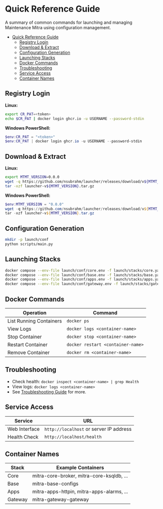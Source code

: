 # Quick Reference Guide

A summary of common commands for launching and managing Maintenance Mitra using configuration management.

- [Quick Reference Guide](#quick-reference-guide)
  - [Registry Login](#registry-login)
  - [Download & Extract](#download--extract)
  - [Configuration Generation](#configuration-generation)
  - [Launching Stacks](#launching-stacks)
  - [Docker Commands](#docker-commands)
  - [Troubleshooting](#troubleshooting)
  - [Service Access](#service-access)
  - [Container Names](#container-names)

## Registry Login

**Linux:**
```bash
export CR_PAT=<token>
echo $CR_PAT | docker login ghcr.io -u USERNAME --password-stdin
```
**Windows PowerShell:**
```powershell
$env:CR_PAT = "<token>"
$env:CR_PAT | docker login ghcr.io -u USERNAME --password-stdin
```

## Download & Extract

**Linux:**
```bash
export MTMT_VERSION=0.0.0
wget -q https://github.com/nsubrahm/launcher/releases/download/v${MTMT_VERSION}/launcher-v${MTMT_VERSION}.tar.gz
tar -xzf launcher-v${MTMT_VERSION}.tar.gz
```
**Windows PowerShell:**
```powershell
$env:MTMT_VERSION = "0.0.0"
wget -q https://github.com/nsubrahm/launcher/releases/download/v${MTMT_VERSION}/launcher-v${MTMT_VERSION}.tar.gz
tar -xzf launcher-v${MTMT_VERSION}.tar.gz
```

## Configuration Generation

```bash
mkdir -p launch/conf
python scripts/main.py
```

## Launching Stacks

```bash
docker compose --env-file launch/conf/core.env -f launch/stacks/core.yaml up -d
docker compose --env-file launch/conf/base.env -f launch/stacks/base.yaml up -d
docker compose --env-file launch/conf/apps.env -f launch/stacks/apps.yaml up -d
docker compose --env-file launch/conf/gateway.env -f launch/stacks/gateway.yaml up -d
```

## Docker Commands

| Operation               | Command                           |
| ----------------------- | --------------------------------- |
| List Running Containers | `docker ps`                       |
| View Logs               | `docker logs <container-name>`    |
| Stop Container          | `docker stop <container-name>`    |
| Restart Container       | `docker restart <container-name>` |
| Remove Container        | `docker rm <container-name>`      |

## Troubleshooting

- Check health: `docker inspect <container-name> | grep Health`
- View logs: `docker logs <container-name>`
- See [Troubleshooting Guide](troubleshooting.md) for more.

## Service Access

| Service       | URL                                     |
| ------------- | --------------------------------------- |
| Web Interface | `http://localhost` or server IP address |
| Health Check  | `http://localhost/health`               |

## Container Names

| Stack      | Example Containers                                               |
| ---------- | --------------------------------------------------------------- |
| Core       | mitra-core-broker, mitra-core-ksqldb, ...                       |
| Base       | mitra-base-configs                                              |
| Apps       | mitra-apps-httpin, mitra-apps-alarms, ...                       |
| Gateway    | mitra-gateway-gateway                                           |
